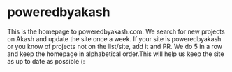 # poweredbyakash
This is the homepage to poweredbyakash.com. We search for new projects on Akash and update the site once a week. If your site is poweredbyakash or you know of projects not on the list/site, add it and PR. We do 5 in a row and keep the homepage in alphabetical order.This will help us keep the site as up to 
date as possible (:
